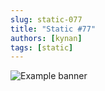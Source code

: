 ```yaml
---
slug: static-077
title: "Static #77"
authors: [kynan]
tags: [static]
---
```


![Example banner](/img/stories/static/077.PNG)
